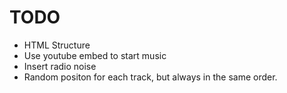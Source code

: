 # TODO
 - HTML Structure
 - Use youtube embed to start music
 - Insert radio noise
 - Random positon for each track, but always in the same order.